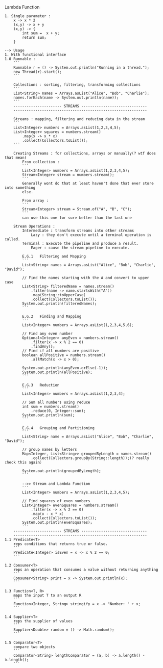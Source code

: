 Lambda Function 

	1. Single parameter : 
		x -> x * 2
		(x,y) -> x + y
		(x,y) -> {
			int sum =  x + y;
			return sum;
		}
		
	--> Usage 
	1. With functional interface
	1.0 Runnable :
		```
		Runnable r = () -> System.out.println("Running in a thread.");
		new Thread(r).start();
		```
		
		Collections : sorting, filtering, transforming collections
		```
		List<String> names = Arrays.asList("Alice", "Bob", "Charlie");
		names.forEach(name -> System.out.println(name));
		```
		---------------------- STREAMS ------------------------------
		-------------------------------------------------------------
		
		Streams : mapping, filtering and reducing data in the stream 
		```
		List<Integer> numbers = Arrays.asList(1,2,3,4,5);
		List<Integer> squares = numbers.stream()
			.map(x -> x * x)
			.collect(Collectors.toList());
		```
		
		Creating Streams : for collections, arrays or manually(? wtf does that mean)
			From collection : 
			```
			List<Integer> numbers = Arrays.asList(1,2,3,4,5);
			Stream<Integer> stream = numbers.stream();
			```
			Generally wont do that at least haven't done that ever store into something
			else.
			
			From array : 
			```
			Stream<Integer> stream = Stream.of("A", "B", "C");
			```
			can use this one for sure better than the last one 
			
		Stream Operations : 
			Intermediate : transform streams into other streams
				Lazy : they don't execute until a terminal operation is called.	
			Terminal : Execute the pipeline and produce a result.
				Eager : cause the stream pipeline to execute.
				
			E.G.1 	Filtering and Mapping 
			```
			List<String> names = Arrays.asList("Alice", "Bob", "Charlie", "David");
			
			// Find the names starting with the A and convert to upper case 
			List<String> filteredName = names.stream()
				.filter(name -> name.startsWith("A"))
				.map(String::toUpperCase)
				.collect(Collectors.toList());
			System.out.println(filteredNames);
			```
			
			E.G.2	Finding and Mapping 
			```
			List<Integer> numbers = Arrays.asList(1,2,3,4,5,6);
			
			// Find any even number
			Optional<Integer> anyEven = numbers.stream()
				.filter(x -> x % 2 == 0)
				.findAny();
			// Find if all numbers are positive 
			boolean allPositive = numbers.stream()
				.allMatch(x -> x > 0);
				
			System.out.println(anyEven.orElse(-1));
			System.out.println(allPositive);
			```
			
			E.G.3	Reduction 
			```
			List<Integer> numbers = Arrays.asList(1,2,3,4);
			
			// Sum all numbers using reduce
			int sum = numbers.stream()
				.reduce(0, Integer::sum);
			System.out.println(sum);
			```
			
			E.G.4	Grouping and Partitioning 
			```
			List<String> name = Arrays.asList("Alice", "Bob", "Charlie", "David");
			
			// group names by letters 
			Map<Integer, List<String>> groupedByLength = names.stream()
				.collect(Collectors.groupBy(String::length));(? really check this again)
				
			System.out.println(groupedByLength);
			```
			
			-->> Stream and Lambda Function 
			```
			List<Integer> numbers = Arrays.asList(1,2,3,4,5);
			
			// Find squares of even numbers
			List<Integer> evenSquares = numbers.stream()
				.filter(x -> x % 2 == 0)
				.map(x - x * x)
				.collect(Collectors.toList());
			System.out.println(evenSquares);
			```
		---------------------- STREAMS ------------------------------
		-------------------------------------------------------------
	1.1 Predicate<T>
		reps conditions that returns true or false.
		```
		Predicate<Integer> isEven = x -> x % 2 == 0;
		```
		
	1.2 Consumer<T>
		reps an operation that consumes a value without returning anything 
		```
		Consumer<String> print = x -> System.out.println(x);
		```
		
	1.3 Function<T, R>
		maps the input T to an output R
		```
		Function<Integer, String> stringify = x -> "Number: " + x;
		```
		
	1.4 Supplier<T>
		reps the supplier of values 
		```
		Supplier<Double> random = () -> Math.random();
		```
		
	1.5 Comparator<T>
		compare two objects
		```
		Comparator<String> lengthComparator = (a, b) -> a.length() - b.length();
		```	
	
	